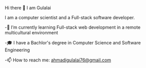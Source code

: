 Hi there 👋 I am Gulalai 

 I am a computer scientist and a Full-stack software developer.

-🌱 I’m currently learning Full-stack web development in a remote multicultural environment

-🎓 I have a Bachlor's degree in Computer Science and Software Engineering

-📫 How to reach me: ahmadigulalai76@gmail.com

